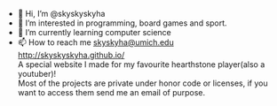 - 👋 Hi, I’m @skyskyskyha
- 👀 I’m interested in programming, board games and sport.
- 🌱 I’m currently learning computer science
- 📫 How to reach me skyskyha@umich.edu  
http://skyskyskyha.github.io/  
A special website I made for my favourite hearthstone player(also a youtuber)!  
Most of the projects are private under honor code or licenses, if you want to access them send me an email of purpose.
